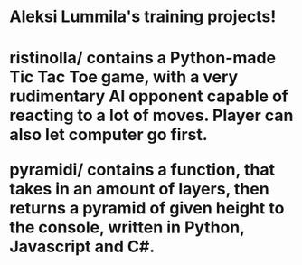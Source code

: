 <h1>Aleksi Lummila's training projects!<h1>

<b>ristinolla/<b> contains a Python-made Tic Tac Toe game, with a very rudimentary AI opponent capable of reacting to a lot of moves. Player can also let computer go first.

<b>pyramidi/<b> contains a function, that takes in an amount of layers, then returns a pyramid of given height to the console, written in Python, Javascript and C#.
